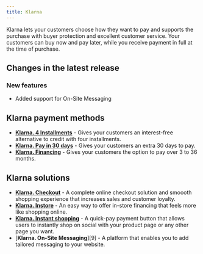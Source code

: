 ```yaml
---
title: Klarna
---
```


Klarna lets your customers choose how they want to pay and supports the purchase with buyer protection and excellent customer service. Your customers can buy now and pay later, while you receive payment in full at the time of purchase.

## Changes in the latest release

### New features

- Added support for On-Site Messaging

## Klarna payment methods

- [**Klarna. 4 Installments**][3] - Gives your customers an interest-free alternative to credit with four installments.
- [**Klarna. Pay in 30 days**][4] - Gives your customers an extra 30 days to pay.
- [**Klarna. Financing**][5] - Gives your customers the option to pay over 3 to 36 months.

## Klarna solutions

- [**Klarna. Checkout**][6] - A complete online checkout solution and smoooth shopping experience that increases sales and customer loyalty.
- [**Klarna. Instore**][7] - An easy way to offer in-store financing that feels more like shopping online.
- [**Klarna. Instant shopping**][8] - A quick-pay payment button that allows users to instantly shop on social with your product page or any other page you want.
- [**Klarna. On-Site Messaging**][9] - A platform that enables you to add tailored messaging to your website.

[1]: https://www.klarna.com/us/business/merchant-support/
[2]: https://paybright.com/
[3]: https://www.klarna.com/us/business/products/installments/
[4]: https://www.klarna.com/us/business/products/pay-in-30-days/
[5]: https://www.klarna.com/us/business/products/financing/
[6]: https://www.klarna.com/us/business/products/checkout/
[7]: https://www.klarna.com/us/business/products/in-store/
[8]: https://www.klarna.com/us/business/products/instant-shopping/
[8]: https://www.klarna.com/us/business/on-site-messaging/
